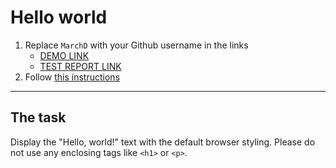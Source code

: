 # Hello world
1. Replace `MarchD` with your Github username in the links
    - [DEMO LINK](https://MarchD.github.io/layout_hello-world/) <br>
    - [TEST REPORT LINK](https://MarchD.github.io/layout_hello-world/report/html_report/)
2. Follow [this instructions](https://mate-academy.github.io/layout_task-guideline/)
___

## The task 
Display the "Hello, world!" text with the default browser styling. Please do not 
use any enclosing tags like `<h1>` or `<p>`.
